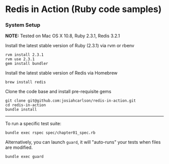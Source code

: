 Redis in Action (Ruby code samples)
===================================

### System Setup

**NOTE:** Tested on Mac OS X 10.8, Ruby 2.3.1, Redis 3.2.1

Install the latest stable version of Ruby (2.3.1) via rvm or rbenv

```
rvm install 2.3.1
rvm use 2.3.1
gem install bundler
```

Install the latest stable version of Redis via Homebrew

```
brew install redis
```

Clone the code base and install pre-requisite gems

```
git clone git@github.com:josiahcarlson/redis-in-action.git
cd redis-in-action
bundle install
```

---

To run a specific test suite:

```
bundle exec rspec spec/chapter01_spec.rb
```

Alternatively, you can launch `guard`, it will "auto-runs" your tests when files
are modified.

```
bundle exec guard
```
